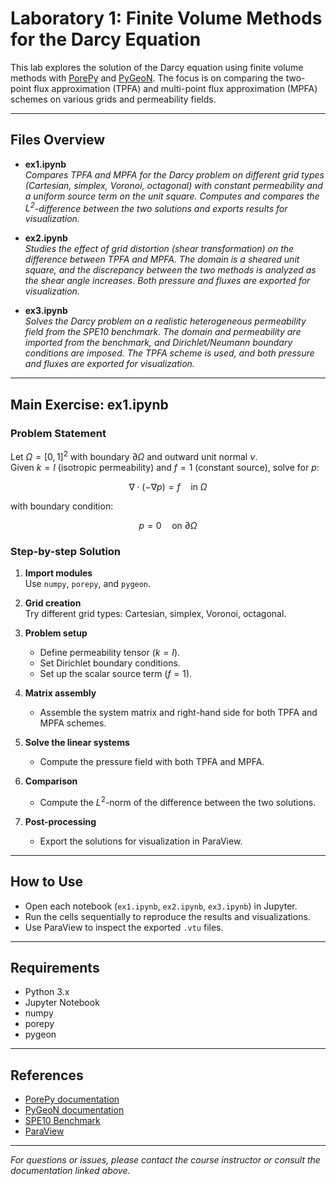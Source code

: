 # Laboratory 1: Finite Volume Methods for the Darcy Equation

This lab explores the solution of the Darcy equation using finite volume methods with [PorePy](https://github.com/pmgbergen/porepy) and [PyGeoN](https://github.com/compgeo-mox/pygeon). The focus is on comparing the two-point flux approximation (TPFA) and multi-point flux approximation (MPFA) schemes on various grids and permeability fields.

---

## Files Overview

- **ex1.ipynb**  
  *Compares TPFA and MPFA for the Darcy problem on different grid types (Cartesian, simplex, Voronoi, octagonal) with constant permeability and a uniform source term on the unit square. Computes and compares the $L^2$-difference between the two solutions and exports results for visualization.*

- **ex2.ipynb**  
  *Studies the effect of grid distortion (shear transformation) on the difference between TPFA and MPFA. The domain is a sheared unit square, and the discrepancy between the two methods is analyzed as the shear angle increases. Both pressure and fluxes are exported for visualization.*

- **ex3.ipynb**  
  *Solves the Darcy problem on a realistic heterogeneous permeability field from the SPE10 benchmark. The domain and permeability are imported from the benchmark, and Dirichlet/Neumann boundary conditions are imposed. The TPFA scheme is used, and both pressure and fluxes are exported for visualization.*

---

## Main Exercise: ex1.ipynb

### Problem Statement

Let $\Omega = [0,1]^2$ with boundary $\partial \Omega$ and outward unit normal $\nu$.  
Given $k = I$ (isotropic permeability) and $f = 1$ (constant source), solve for $p$:

$$
\nabla \cdot (-\nabla p) = f \quad \text{in } \Omega
$$

with boundary condition:

$$
p = 0 \quad \text{on } \partial \Omega
$$

### Step-by-step Solution

1. **Import modules**  
   Use `numpy`, `porepy`, and `pygeon`.

2. **Grid creation**  
   Try different grid types: Cartesian, simplex, Voronoi, octagonal.

3. **Problem setup**  
   - Define permeability tensor ($k=I$).
   - Set Dirichlet boundary conditions.
   - Set up the scalar source term ($f=1$).

4. **Matrix assembly**  
   - Assemble the system matrix and right-hand side for both TPFA and MPFA schemes.

5. **Solve the linear systems**  
   - Compute the pressure field with both TPFA and MPFA.

6. **Comparison**  
   - Compute the $L^2$-norm of the difference between the two solutions.

7. **Post-processing**  
   - Export the solutions for visualization in ParaView.

---

## How to Use

- Open each notebook (`ex1.ipynb`, `ex2.ipynb`, `ex3.ipynb`) in Jupyter.
- Run the cells sequentially to reproduce the results and visualizations.
- Use ParaView to inspect the exported `.vtu` files.

---

## Requirements

- Python 3.x
- Jupyter Notebook
- numpy
- porepy
- pygeon

---

## References

- [PorePy documentation](https://github.com/pmgbergen/porepy)
- [PyGeoN documentation](https://github.com/compgeo-mox/pygeon)
- [SPE10 Benchmark](http://dx.doi.org/10.2118/66599-MS)
- [ParaView](https://www.paraview.org/)

---

*For questions or issues, please contact the course instructor or consult the documentation linked above.*
